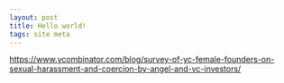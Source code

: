 ```yaml
---
layout: post
title: Hello world!
tags: site meta
---
```



https://www.ycombinator.com/blog/survey-of-yc-female-founders-on-sexual-harassment-and-coercion-by-angel-and-vc-investors/

